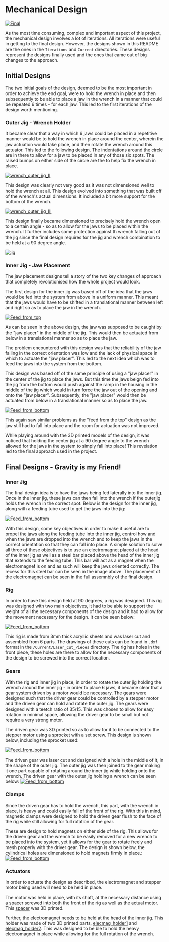 # Mechanical Design
<!-- <p align="center"> <script src="https://embed.github.com/view/3d/LeTo37/Bionic_Wrench_Automation_Project/master/Mechanical_Design/Current/3D_Prints/Final.stl"></script> </p> -->
[![Final](../media/Final.png)](Current/3D_Prints/Final.stl)

As the most time consuming, complex and important aspect of this project, the mechanical design involves a lot of iterations. All iterations were useful in getting to the final design. However, the designs shown in this README are the ones in the `Iterations` and `Current` directories. These designs represent the designs finally used and the ones that came out of big changes to the approach.

## Initial Designs
The two initial goals of the design, deemed to be the most important in order to achieve the end goal, were to hold the wrench in place and then subsequently to be able to place a jaw in the wrench in a manner that could be repeated 6 times - for each jaw. This led to the first iterations of the design worth mentioning.  

### Outer Jig - Wrench Holder
It became clear that a way in which 6 jaws could be placed in a repetitive manner would be to hold the wrench in place around the center, wherein the jaw actuation would take place, and then rotate the wrench around this actuator. This led to the following design. The indentations around the circle are in there to allow for a jaw to be placed in any of those six spots. The raised bumps on either side of the circle are the to help fix the wrench in place.
<!-- <p align="center"> <script src="https://embed.github.com/view/3d/LeTo37/Bionic_Wrench_Automation_Project/master/Mechanical_Design/Iterations/wrench_outer_jig_II.stl"></script> </p> -->
[![wrench_outer_jig_II](../media/wrench_outer_jig_II.png)](Iterations/wrench_outer_jig_II.stl)

This design was clearly not very good as it was not dimensioned well to hold the wrench at all. This design evolved into something that was built off of the wrench's actual dimensions. It included a bit more support for the bottom of the wrench.
<!-- <p align="center"> <script src="https://embed.github.com/view/3d/LeTo37/Bionic_Wrench_Automation_Project/master/Mechanical_Design/Iterations/wrench_outer_jig_III.stl"></script> </p> -->
[![wrench_outer_jig_III](../media/wrench_outer_jig_III.png)](Iterations/wrench_outer_jig_III.stl)

This design finally became dimensioned to precisely hold the wrench open to a certain angle - so as to allow for the jaws to be placed within the wrench. It further includes some protection against th wrench falling out of the jig since the final design requires for the jig and wrench combination to be held at a 90 degree angle.
<!-- <p align="center"> <script src="https://embed.github.com/view/3d/LeTo37/Bionic_Wrench_Automation_Project/master/Mechanical_Design/Current/3D_Prints/jig.stl"></script> </p> -->
[![jig](../media/jig.png)](Current/3D_Prints/jig.stl)

### Inner Jig - Jaw Placement
The jaw placement designs tell a story of the two key changes of approach that completely revolutionised how the whole project would look.

The first design for the inner jig was based off of the idea that the jaws would be fed into the system from above in a uniform manner. This meant that the jaws would have to be shifted in a translational manner between left and right so as to place the jaw in the wrench. 
<!-- <p align="center"> <script src="https://embed.github.com/view/3d/LeTo37/Bionic_Wrench_Automation_Project/master/Mechanical_Design/Iterations/Feed_from_top.stl"></script> </p> -->
[![Feed_from_top](../media/Feed_from_top.png)](Iterations/Feed_from_top.stl)

As can be seen in the above design, the jaw was supposed to be caught by the "jaw placer" in the middle of the jig. This would then be actuated from below in a translational manner so as to place the jaw. 

The problem encountered with this design was that the reliability of the jaw falling in the correct orientation was low and the lack of physical space in which to actuate the "jaw placer". This led to the next idea which was to feed the jaws into the system from the bottom.

This design was based off of the same principle of using a "jaw placer" in the center of the jig to place the jaws. But this time the jaws beign fed into the jig from the bottom would push against the ramp in the housing in the middle of the jig which would in turn force the jaw out of the opening and onto the "jaw placer". Subsequently, the "jaw placer" would then be actuated from below in a translational manner so as to place the jaw.
<!-- <p align="center"> <script src="https://embed.github.com/view/3d/LeTo37/Bionic_Wrench_Automation_Project/master/Mechanical_Design/Iterations/Feed_from_bottom.stl"></script> </p> -->
[![Feed_from_bottom](../media/Feed_from_bottom.png)](Iterations/Feed_from_bottom.stl)

This again saw similar problems as the "feed from the top" design as the jaw still had to fall into place and the room for actuation was not improved. 

While playing around with the 3D printed models of the design, it was noticed that holding the center jig at a 90 degree angle to the wrench allowed for the jaws in the system to simply fall into place! This revelation led to the final approach used in the project.

## Final Designs - Gravity is my Friend!

### Inner Jig
The final design idea is to have the jaws being fed laterally into the inner jig. Once in the inner jig, these jaws can then fall into the wrench if the outerjig holds the wrench in the correct spot. Below is the design for the inner jig, along with a feeding tube used to get the jaws into the jig<span>&#58;</span>
<!-- <p align="center"> <script src="https://embed.github.com/view/3d/LeTo37/Bionic_Wrench_Automation_Project/master/Mechanical_Design/Current/3D_Prints/feeder_plus_inner.stl"></script> </p> -->
[![Feed_from_bottom](../media/Assembly_feeder&inner.png)](Current/3D_Prints/feeder_plus_inner.stl)

With this design, some key objectives in order to make it useful are to propel the jaws along the feeding tube into the inner jig, control how and when the jaws are dropped into the wrench and to keep the jaws in the correct orientation so that they can fall into place. A simple solution to solve all three of these objectives is to use an electromagnet placed at the head of the inner jig as well as a steel bar placed above the head of the inner jig that extends to the feeding tube. This bar will act as a magnet when the electromagnet is on and as such will keep the jaws oriented correctly. The recess for this steel bar can be seen in the image above. The placement of the electromagnet can be seen in the full assemnbly of the final design. 

### Rig
In order to have this design held at 90 degrees, a rig was designed. This rig was designed with two main objectives, it had to be able to support the weight of all the necessary components of the design and it had to allow for the movement necessary for the design. It can be seen below<span>&#58;</span>
<!-- <p align="center"> <script src="https://embed.github.com/view/3d/LeTo37/Bionic_Wrench_Automation_Project/master/Mechanical_Design/Current/Laser_Cut_Pieces/Rig.stl"></script> </p> -->
[![Feed_from_bottom](../media/Rig.png)](Current/Laser_Cut_Pieces/Rig.stl)

This rig is made from 3mm thick acryllic sheets and was laser cut and assembled from 6 parts. The drawings of these cuts can be found in `.dxf` format in the `/Current/Laser_Cut_Pieces` directory. The rig has holes in the front piece, these holes are there to allow for the necessary components of the design to be screwed into the correct location.

### Gears

With the rig and inner jig in place, in order to rotate the outer jig holding the wrench around the inner jig - in order to place 6 jaws, it became clear that a gear system driven by a motor would be necessary. The gears were designed such that the driver gear could be controlled by a stepper motor and the driven gear can hold and rotate the outer jig. The gears were designed with a teetch ratio of 35/15. This was chosen to allow for easy rotation in minimal space, allowing the driver gear to be small but not require a very strong motor.

The driven gear was 3D printed so as to allow for it to be connected to the stepper motor using a sprocket with a set screw. This design is shown below, including the sprocket used<span>&#58;</span>
<!-- <p align="center"> <script src="https://embed.github.com/view/3d/LeTo37/Bionic_Wrench_Automation_Project/master/Mechanical_Design/Current/3D_Prints/gear_driver.stl"></script> </p> -->
[![Feed_from_bottom](../media/gear_driver.png)](Current/3D_Prints/gear_driver.stl)

The driven gear was laser cut and designed with a hole in the middle of it, in the shape of the outer jig. The outer jig was then joined to the gear making it one part capable of rotating around the inner jig while holding onto the wrench. The driven gear with the outer jig holding a wrench can be seen below<span>&#58;</span><!-- <p align="center"> <script src="https://embed.github.com/view/3d/LeTo37/Bionic_Wrench_Automation_Project/master/Mechanical_Design/Current/Laser_Cut_Pieces/jig_gear.stl"></script> </p> -->
[![Feed_from_bottom](../media/jig_gear.png)](Current/Laser_Cut_Pieces/jig_gear.stl)


### Clamps

Since the driven gear has to hold the wrench, this part, with the wrench in place, is heavy and could easily fall of the front of the rig. With this in mind, magnetic clamps were designed to hold the driven gear flush to the face of the rig while still allowing for full rotation of the gear. 

These are design to hold magnets on either side of the rig. This allows for the driven gear and the wrench to be easily removed for a new wrench to be placed into the system, yet it allows for the gear to rotate freely and mesh properly with the driver gear. The design is shown below, the cylindrical holes are dimensioned to hold magnets firmly in place.<span>&#58;</span><!-- <p align="center"> <script src="https://embed.github.com/view/3d/LeTo37/Bionic_Wrench_Automation_Project/master/Mechanical_Design/Current/3D_Prints/clamp.stl"></script> </p> -->
[![Feed_from_bottom](../media/clamp.png)](Current/3D_Prints/clamp.stl) 

### Actuators

In order to actuate the design as described, the electromagnet and stepper motor being used will need to be held in place.

The motor was held in place, with its shaft, at the necessary distance using a spacer screwed into both the front of the rig as well as the actual motor. This [spacer](Current/3D_Prints/motor_spacer.stl) was 3D printed.  

Further, the electromagnet needs to be held at the head of the inner jig. This holder was made of two 3D printed parts, [elecmag_holder1](Current/3D_Prints/elecmag_holder1.stl) and [elecmag_holder2](Current/3D_Prints/elecmag_holder2.stl). This was designed to be ble to hold the heavy electromagnet in place while allowing for the full rotation of the wrench. 



